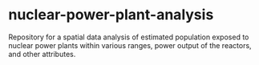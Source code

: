 # nuclear-power-plant-analysis
Repository for a spatial data analysis of estimated population exposed to nuclear power plants within various ranges, power output of the reactors, and other attributes.
